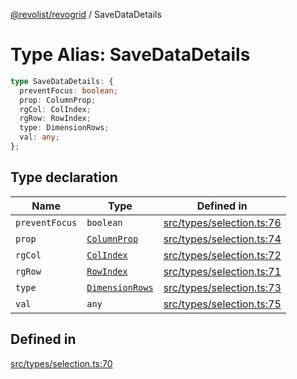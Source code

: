 [@revolist/revogrid](README.md) / SaveDataDetails

# Type Alias: SaveDataDetails

```ts
type SaveDataDetails: {
  preventFocus: boolean;
  prop: ColumnProp;
  rgCol: ColIndex;
  rgRow: RowIndex;
  type: DimensionRows;
  val: any;
};
```

## Type declaration

| Name | Type | Defined in |
| ------ | ------ | ------ |
| `preventFocus` | `boolean` | [src/types/selection.ts:76](https://github.com/revolist/revogrid/blob/2f44a261094fb5584023b62ddfd589facc70cf92/src/types/selection.ts#L76) |
| `prop` | [`ColumnProp`](TypeAlias.ColumnProp.md) | [src/types/selection.ts:74](https://github.com/revolist/revogrid/blob/2f44a261094fb5584023b62ddfd589facc70cf92/src/types/selection.ts#L74) |
| `rgCol` | [`ColIndex`](TypeAlias.ColIndex.md) | [src/types/selection.ts:72](https://github.com/revolist/revogrid/blob/2f44a261094fb5584023b62ddfd589facc70cf92/src/types/selection.ts#L72) |
| `rgRow` | [`RowIndex`](TypeAlias.RowIndex.md) | [src/types/selection.ts:71](https://github.com/revolist/revogrid/blob/2f44a261094fb5584023b62ddfd589facc70cf92/src/types/selection.ts#L71) |
| `type` | [`DimensionRows`](TypeAlias.DimensionRows.md) | [src/types/selection.ts:73](https://github.com/revolist/revogrid/blob/2f44a261094fb5584023b62ddfd589facc70cf92/src/types/selection.ts#L73) |
| `val` | `any` | [src/types/selection.ts:75](https://github.com/revolist/revogrid/blob/2f44a261094fb5584023b62ddfd589facc70cf92/src/types/selection.ts#L75) |

## Defined in

[src/types/selection.ts:70](https://github.com/revolist/revogrid/blob/2f44a261094fb5584023b62ddfd589facc70cf92/src/types/selection.ts#L70)

